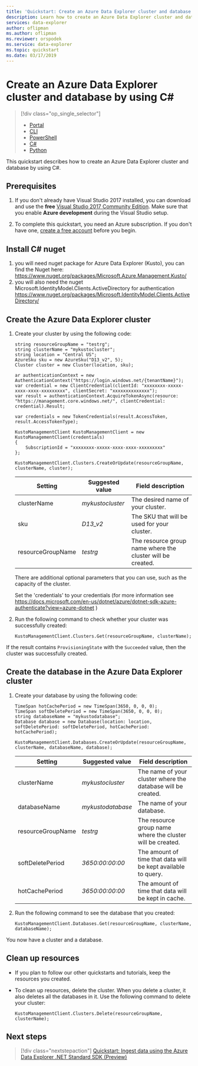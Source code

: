 ```yaml
---
title: 'Quickstart: Create an Azure Data Explorer cluster and database by using C#'
description: Learn how to create an Azure Data Explorer cluster and database by using the C#
services: data-explorer
author: oflipman
ms.author: oflipman
ms.reviewer: orspodek
ms.service: data-explorer
ms.topic: quickstart
ms.date: 03/17/2019
---
```



# Create an Azure Data Explorer cluster and database by using C#

> [!div class="op_single_selector"]
> * [Portal](create-cluster-database-portal.md)
> * [CLI](create-cluster-database-cli.md)
> * [PowerShell](create-cluster-database-powershell.md)
> * [C#](create-cluster-database-csharp.md)
> * [Python](create-cluster-database-python.md)
>  


This quickstart describes how to create an Azure Data Explorer cluster and database by using C#.

## Prerequisites

1. If you don't already have Visual Studio 2017 installed, you can download and use the **free** [Visual Studio 2017 Community Edition](https://www.visualstudio.com/downloads/). Make sure that you enable **Azure development** during the Visual Studio setup.

1. To complete this quickstart, you need an Azure subscription. If you don't have one, [create a free account](https://azure.microsoft.com/free/) before you begin.

## Install C# nuget

1. you will need nuget package for Azure Data Explorer (Kusto), you can find the Nuget here: https://www.nuget.org/packages/Microsoft.Azure.Management.Kusto/
1. you will also need the nuget Microsoft.IdentityModel.Clients.ActiveDirectory for authentication https://www.nuget.org/packages/Microsoft.IdentityModel.Clients.ActiveDirectory/


## Create the Azure Data Explorer cluster

1. Create your cluster by using the following code:

    ```C#-interactive
    string resourceGroupName = "testrg";	
	string clusterName = "mykustocluster";
    string location = "Central US";
    AzureSku sku = new AzureSku("D13_v2", 5);
    Cluster cluster = new Cluster(location, sku);
	
	ar authenticationContext = new AuthenticationContext("https://login.windows.net/{tenantName}");
    var credential = new ClientCredential(clientId: "xxxxxxxx-xxxxx-xxxx-xxxx-xxxxxxxxx", clientSecret: "xxxxxxxxxxxxxx");
	var result = authenticationContext.AcquireTokenAsync(resource: "https://management.core.windows.net/", clientCredential: credential).Result;
	
	var credentials = new TokenCredentials(result.AccessToken, result.AccessTokenType);
	 
	KustoManagementClient KustoManagementClient = new KustoManagementClient(credentials)
    {
		SubscriptionId = "xxxxxxxx-xxxxx-xxxx-xxxx-xxxxxxxxx"
    };

    KustoManagementClient.Clusters.CreateOrUpdate(resourceGroupName, clusterName, cluster);
    ```

   |**Setting** | **Suggested value** | **Field description**|
   |---|---|---|
   | clusterName | *mykustocluster* | The desired name of your cluster.|
   | sku | *D13_v2* | The SKU that will be used for your cluster. |
   | resourceGroupName | *testrg* | The resource group name where the cluster will be created. |

    There are additional optional parameters that you can use, such as the capacity of the cluster.
	
	Set the 'credentials' to your credentials (for more information see https://docs.microsoft.com/en-us/dotnet/azure/dotnet-sdk-azure-authenticate?view=azure-dotnet )

2. Run the following command to check whether your cluster was successfully created:

    ```C#-interactive
    KustoManagementClient.Clusters.Get(resourceGroupName, clusterName);
    ```

If the result contains `ProvisioningState` with the `Succeeded` value, then the cluster was successfully created.

## Create the database in the Azure Data Explorer cluster

1. Create your database by using the following code:

    ```c#-interactive
	TimeSpan hotCachePeriod = new TimeSpan(3650, 0, 0, 0);
	TimeSpan softDeletePeriod = new TimeSpan(3650, 0, 0, 0);
	string databaseName = "mykustodatabase";
	Database database = new Database(location: location, softDeletePeriod: softDeletePeriod, hotCachePeriod: hotCachePeriod);
	
	KustoManagementClient.Databases.CreateOrUpdate(resourceGroupName, clusterName, databaseName, database);
    ```

   |**Setting** | **Suggested value** | **Field description**|
   |---|---|---|
   | clusterName | *mykustocluster* | The name of your cluster where the database will be created.|
   | databaseName | *mykustodatabase* | The name of your database.|
   | resourceGroupName | *testrg* | The resource group name where the cluster will be created. |
   | softDeletePeriod | *3650:00:00:00* | The amount of time that data will be kept available to query. |
   | hotCachePeriod | *3650:00:00:00* | The amount of time that data will be kept in cache. |

2. Run the following command to see the database that you created:

    ```c#-interactive
    KustoManagementClient.Databases.Get(resourceGroupName, clusterName, databaseName);
    ```

You now have a cluster and a database.

## Clean up resources

* If you plan to follow our other quickstarts and tutorials, keep the resources you created.
* To clean up resources, delete the cluster. When you delete a cluster, it also deletes all the databases in it. Use the following command to delete your cluster:

    ```C#-interactive
    KustoManagementClient.Clusters.Delete(resourceGroupName, clusterName);
    ```

## Next steps

> [!div class="nextstepaction"]
> [Quickstart: Ingest data using the Azure Data Explorer .NET Standard SDK (Preview)](net-standard-ingest-data.md)
